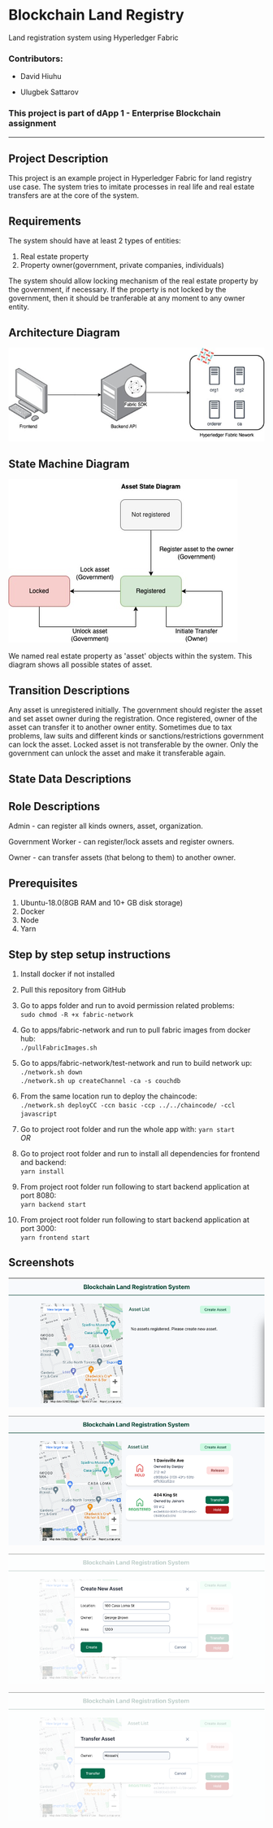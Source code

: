 # Blockchain Land Registry

Land registration system using Hyperledger Fabric

### Contributors:

- David Hiuhu

- Ulugbek Sattarov

### This project is part of dApp 1 - Enterprise Blockchain assignment

---

## Project Description

This project is an example project in Hyperledger Fabric for land registry use case. The system tries to imitate processes in real life and real estate transfers are at the core of the system.

## Requirements

The system should have at least 2 types of entities:

1. Real estate property
2. Property owner(government, private companies, individuals)

The system should allow locking mechanism of the real estate property by the government, if necessary. If the property is not locked by the government, then it should be tranferable at any moment to any owner entity.

## Architecture Diagram

![](assets/architecture-diagram.jpg)

## State Machine Diagram

![](assets/state-diagram.jpg)

We named real estate property as 'asset' objects within the system. This diagram shows all possible states of asset.

## Transition Descriptions

Any asset is unregistered initially. The government should register the asset and set asset owner during the registration. Once registered, owner of the asset can transfer it to another owner entity. Sometimes due to tax problems, law suits and different kinds or sanctions/restrictions government can lock the asset. Locked asset is not transferable by the owner. Only the government can unlock the asset and make it transferable again.

## State Data Descriptions

## Role Descriptions

Admin - can register all kinds owners, asset, organization.

Government Worker - can register/lock assets and register owners.

Owner - can transfer assets (that belong to them) to another owner.

## Prerequisites

1. Ubuntu-18.0(8GB RAM and 10+ GB disk storage)
2. Docker
3. Node
4. Yarn

## Step by step setup instructions

1. Install docker if not installed
2. Pull this repository from GitHub
3. Go to apps folder and run to avoid permission related problems:  
   `sudo chmod -R +x fabric-network`
4. Go to apps/fabric-network and run to pull fabric images from docker hub:  
   `./pullFabricImages.sh`
5. Go to apps/fabric-network/test-network and run to build network up:  
   `./network.sh down`  
   `./network.sh up createChannel -ca -s couchdb`

6. From the same location run to deploy the chaincode:  
   `./network.sh deployCC -ccn basic -ccp ../../chaincode/ -ccl javascript`
7. Go to project root folder and run the whole app with:
   `yarn start`  
   _OR_
8. Go to project root folder and run to install all dependencies for frontend and backend:  
   `yarn install`
9. From project root folder run following to start backend application at port 8080:  
   `yarn backend start`
10. From project root folder run following to start backend application at port 3000:  
    `yarn frontend start`

## Screenshots

![Home Empty](assets/sc-4.png)

![Home](assets/sc-3.png)

![Create Asset Form](assets/sc-2.png)

![Transfer Asset Form](assets/sc-1.png)
